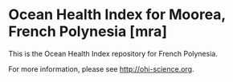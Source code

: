 # Ocean Health Index for Moorea, French Polynesia [mra]

This is the Ocean Health Index repository for French Polynesia. 

For more information, please see http://ohi-science.org.
